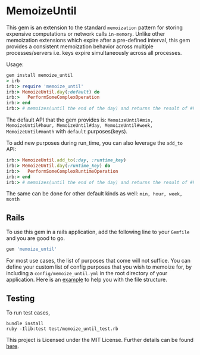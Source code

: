 # MemoizeUntil

This gem is an extension to the standard `memoization` pattern for storing expensive computations or network calls `in-memory`. Unlike other memoization extensions which expire after a pre-defined interval, this gem provides a consistent memoization behavior across multiple processes/servers i.e. keys expire simultaneously across all processes.

Usage:
```ruby
gem install memoize_until
> irb
irb:> require 'memoize_until'
irb:> MemoizeUntil.day(:default) do
irb:> 	PerformSomeComplexOperation
irb:> end
irb:> # memoizes(until the end of the day) and returns the result of #PerformSomeComplexOperation
```

The default API that the gem provides is: `MemoizeUntil#min, MemoizeUntil#hour, MemoizeUntil#day, MemoizeUntil#week, MemoizeUntil#month` with `default` purposes(keys). 

To add new purposes during run_time, you can also leverage the `add_to` API:
```ruby
irb:> MemoizeUntil.add_to(:day, :runtime_key) 
irb:> MemoizeUntil.day(:runtime_key) do
irb:> 	PerformSomeComplexRuntimeOperation
irb:> end
irb:> # memoizes(until the end of the day) and returns the result of #PerformSomeComplexOperation
```
The same can be done for other default kinds as well: `min, hour, week, month`

## Rails

To use this gem in a rails application, add the following line to your `Gemfile` and you are good to go.

```ruby
gem 'memoize_until'
```

For most use cases, the list of purposes that come will not suffice. You can define your custom list of config purposes that you wish to memoize for, by including a `config/memoize_until.yml` in the root directory of your application. Here is an [example](/examples/memoize_until.yml) to help you with the file structure. 

## Testing
To run test cases,
```shell
bundle install
ruby -Ilib:test test/memoize_until_test.rb
```

This project is Licensed under the MIT License. Further details can be found [here](/LICENSE).
